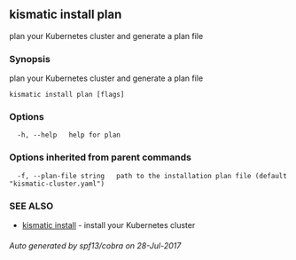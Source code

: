 ## kismatic install plan

plan your Kubernetes cluster and generate a plan file

### Synopsis


plan your Kubernetes cluster and generate a plan file

```
kismatic install plan [flags]
```

### Options

```
  -h, --help   help for plan
```

### Options inherited from parent commands

```
  -f, --plan-file string   path to the installation plan file (default "kismatic-cluster.yaml")
```

### SEE ALSO
* [kismatic install](kismatic_install.md)	 - install your Kubernetes cluster

###### Auto generated by spf13/cobra on 28-Jul-2017
